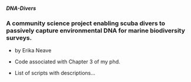 ##### DNA-Divers
### A community science project enabling scuba divers to passively capture environmental DNA for marine biodiversity surveys.
- by Erika Neave
- Code associated with Chapter 3 of my phd.

- List of scripts with descriptions...
